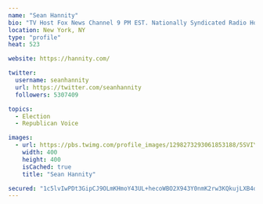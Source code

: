 ```yaml
---
name: "Sean Hannity"
bio: "TV Host Fox News Channel 9 PM EST. Nationally Syndicated Radio Host 3-6 PM EST. http://Hannity.com Retweets, Follows NOT endorsements!"
location: New York, NY
type: "profile"
heat: 523

website: https://hannity.com/

twitter:
  username: seanhannity
  url: https://twitter.com/seanhannity
  followers: 5307409

topics:
  - Election
  - Republican Voice

images:
  - url: https://pbs.twimg.com/profile_images/1298273293061853188/5SVIYpyY_400x400.jpg
    width: 400
    height: 400
    isCached: true
    title: "Sean Hannity"

secured: "1c5lvIwPDt3GipCJ9OLmKHmoY43UL+hecoWBO2X943Y0nmK2rw3KQkujLXB4dj53zN03kLd1h+hoFscrPatp1bgRykJiZgqXZdNrukBj3mH9wXNIrkYLXPAIZnV57FOdZg3+2Wxao2LxDpDnvGFZnQ36TICd720vPzY62J6cyqSmE7dFI3MXB2+tJbJOoIHnrcLcaaxCuZdzWIW+oVu2Xx/I5DQLptCYhSiqDCyYATpk5i50bLGpoovjSoKoyoDQgs8UHdwEi3yYZFXccsC8/bU0dCpxs5flwPXFTvtFaEI69+/IPEtHuiQ083/CCRlbANgdWPooR5NUisFLJsmV9SUGBTqtZK6DulhUmdAv4zshM+wdr9Vqgn5ps4dlrpV9iwty/r+5EadxlDbTeSVHYAz3xWHPZNQKhYlFzrcxeok=;wMJlk7lLNG99ZBg2fKc4gg=="
---
```


